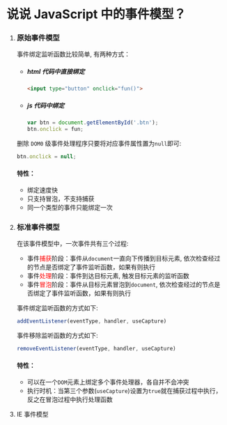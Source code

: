 # 说说 JavaScript 中的事件模型？

1. ### 原始事件模型

   事件绑定监听函数比较简单, 有两种方式：

   + ##### html 代码中直接绑定

     ~~~html
     <input type="button" onclick="fun()">
     ~~~

     

   + ##### js 代码中绑定

     ~~~js
     var btn = document.getElementById('.btn');
     btn.onclick = fun;
     ~~~

   删除 `DOM0` 级事件处理程序只要将对应事件属性置为`null`即可:

   ~~~js
   btn.onclick = null;
   ~~~

   

   #### 特性：

   + 绑定速度快
   + 只支持冒泡，不支持捕获
   + 同一个类型的事件只能绑定一次

   

2. ### 标准事件模型

   在该事件模型中，一次事件共有三个过程:

   + 事件<font color="red">捕获</font>阶段：事件从`document`一直向下传播到目标元素, 依次检查经过的节点是否绑定了事件监听函数，如果有则执行
   + 事件<font color="red">处理</font>阶段：事件到达目标元素, 触发目标元素的监听函数
   + 事件<font color="red">冒泡</font>阶段：事件从目标元素冒泡到`document`, 依次检查经过的节点是否绑定了事件监听函数，如果有则执行

   

   事件绑定监听函数的方式如下:

   ~~~js
   addEventListener(eventType, handler, useCapture)
   ~~~

   事件移除监听函数的方式如下:

   ~~~js
   removeEventListener(eventType, handler, useCapture)
   ~~~

   #### 特性：

   + 可以在一个`DOM`元素上绑定多个事件处理器，各自并不会冲突
   + 执行时机：当第三个参数(`useCapture`)设置为`true`就在捕获过程中执行，反之在冒泡过程中执行处理函数

3. IE 事件模型